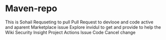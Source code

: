 # Maven-repo
This is Sohail
Requseting to pull
Pull Request to devlooe and code active and aparent 
Marketplace issue Explore invidul to get and provide to help the
Wiki Security Insight Project Actions Issue Code Cancel change 
